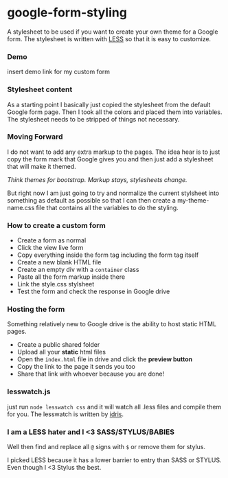 google-form-styling
===================

A stylesheet to be used if you want to create your own theme for a Google form. The stylesheet is written with [LESS](http://lesscss.org) so that it is easy to customize.

### Demo

insert demo link for my custom form

### Stylesheet content

As a starting point I basically just copied the stylesheet from the default Google form page. Then I took all the colors and placed them into variables. The stylesheet needs to be stripped of things not necessary.

### Moving Forward

I do not want to add any extra markup to the pages. The idea hear is to just copy the form mark that Google gives you and then just add a stylesheet that will make it themed.

*Think themes for bootstrap. Markup stays, stylesheets change.*

But right now I am just going to try and normalize the current stylsheet into something as default as possible so that I can then create a my-theme-name.css file that contains all the variables to do the styling.

### How to create a custom form

* Create a form as normal
* Click the view live form
* Copy everything inside the form tag including the form tag itself
* Create a new blank HTML file
* Create an empty div with a `container` class
* Paste all the form markup inside there
* Link the style.css stylsheet
* Test the form and check the response in Google drive

### Hosting the form

Something relatively new to Google drive is the ability to host static HTML pages.

* Create a public shared folder
* Upload all your **static** html files
* Open the `index.html` file in drive and click the **preview button**
* Copy the link to the page it sends you too
* Share that link with whoever because you are done!

### lesswatch.js

just run `node lesswatch css` and it will watch all .less files and compile them for you. The lesswatch is written by [idris](https://gist.github.com/idris/1080416).

### I am a LESS hater and I <3 SASS/STYLUS/BABIES

Well then find and replace all `@` signs with `$` or remove them for stylus.

I picked LESS because it has a lower barrier to entry than SASS or STYLUS. Even though I <3 Stylus the best.

